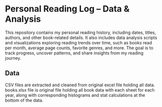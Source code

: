 # Personal Reading Log – Data & Analysis

This repository contains my personal reading history, including dates, titles, authors, and other book-related details. It also includes data analysis scripts and visualizations exploring reading trends over time, such as books read per month, average page counts, favorite genres, and more. The goal is to track progress, uncover patterns, and share insights from my reading journey.

## Data

CSV files are extracted and cleaned from original excel file holding all data. books.xlsx file is original file holding all book data with each sheet for each year, along with corresponding histograms and stat calculations at the bottom of the data. 
